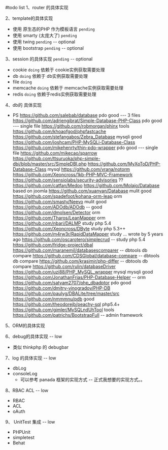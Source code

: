 #todo list
1、router 的具体实现

2、template的具体实现

   * 使用 原生态的PHP 作为模板语言  `pending`
   * 使用 smarty (太庞大了)  `pending`
   * 使用 twing  `pending` -- optional
   * 使用 bootstrap  `pending` -- optional

3、session 的具体实现   `pending` -- optional

   * cookie   `doing` 依赖于 cookie实例获取需要处理
   * db   `doing`  依赖于 db实例获取需要处理
   * file   `doing`
   * memcache   `doing`  依赖于 memcache实例获取需要处理
   * redis   `doing`  依赖于redis实例获取需要处理

4、db的 具体实现

   * PS
        https://github.com/salebab/database pdo  good  ---  3 files
        https://github.com/adriengibrat/Simple-Database-PHP-Class  pdo good --- single file
        https://github.com/robmorgan/phinx tools
        https://github.com/khoaofgod/phpfastcache
        https://github.com/stefangabos/Zebra_Database  mysqli good
        https://github.com/joshcam/PHP-MySQLi-Database-Class
        https://github.com/mikehenrty/thin-pdo-wrapper pdo good --- single file
        https://github.com/mikecao/sparrow
        https://github.com/ttsuruoka/php-simple-dbi/blob/master/src/SimpleDBI.php
        https://github.com/MyXoToD/PHP-Database-Class mysql
        https://github.com/vrana/notorm
        https://github.com/Xeoncross/1kb-PHP-MVC-Framework
        https://github.com/sensiolabs/security-advisories ??
        https://github.com/catfan/Medoo
        https://github.com/Molajo/Database  based on joomla
        https://github.com/xuanyan/Database  mulit good
        https://github.com/spadefoot/kohana-orm-leap orm
        https://github.com/smasty/Neevo mulit good
        https://github.com/ADOdb/ADOdb -- good
        https://github.com/dmolsen/Detector orm
        https://github.com/Tharos/LeanMapper orm
        https://github.com/nbari/DALMP study php 5.4
        https://github.com/Xeoncross/DByte study php 5.3++
        https://github.com/m4rw3r/RapidDataMapper study ... wrote by 5 years ago
        https://github.com/oscarotero/simplecrud -- study php 5.4
        https://github.com/fridge-project/dbal
        https://github.com/maranemil/databasescomparer  -- dbtools db compare
        https://github.com/CDSGlobal/database-compare  -- dbtools db compare
        https://github.com/krasimir/php-differ  -- dbtools db compare
        https://github.com/rulin/databaseDriver
        https://github.com/uzi88/PHP_MySQL_wrapper mysql mysqli good
        https://github.com/JonathanFrias/PHP-Database-Helper  -- orm
        https://github.com/satyam2707/php_dbadptor pdo good
        https://github.com/dmitry-vinogradov/PHP-DB
        https://github.com/paulyg/DBALite/tree/master/src
        https://github.com/nmmmnu/pdb good
        https://github.com/theodorejb/peachy-sql php5.4+
        https://github.com/gimler/MySQLndUhTool tools
        https://github.com/patrichs/BootstrapFull -- admin framework

5、ORM的具体实现

6、debug的具体实现 -- low

  * 类似 thinkphp 的 debugbar


7、log 的具体实现  -- low

   * dbLog
   * consoleLog
      * 可以参考 panada 框架的实现方式 -- 正式我想要的实现方式。。

8、RBAC ACL  -- low

   * RBAC
   * ACL
   * oAuth

9、 UnitTest 集成  -- low

   * PHPUnit
   * simpletest
   * Behat